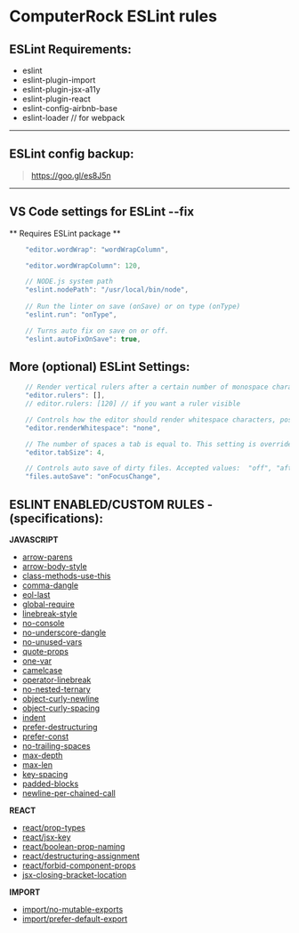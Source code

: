 # ComputerRock ESLint rules

## ESLint Requirements: 
* eslint
* eslint-plugin-import
* eslint-plugin-jsx-a11y
* eslint-plugin-react
* eslint-config-airbnb-base
* eslint-loader    // for webpack

---

## ESLint config backup:
> https://goo.gl/es8J5n

---

## VS Code settings for ESLint --fix
** Requires ESLint package **

```Javascript
    "editor.wordWrap": "wordWrapColumn",

    "editor.wordWrapColumn": 120,

    // NODE.js system path
    "eslint.nodePath": "/usr/local/bin/node",
    
    // Run the linter on save (onSave) or on type (onType)    
    "eslint.run": "onType",

    // Turns auto fix on save on or off.
    "eslint.autoFixOnSave": true,
```

## More (optional) ESLint Settings:
```Javascript
    // Render vertical rulers after a certain number of monospace characters. Use multiple values for multiple rulers. No rulers are drawn if array is empty
    "editor.rulers": [],
    // editor.rulers: [120] // if you want a ruler visible

    // Controls how the editor should render whitespace characters, possibilities are 'none', 'boundary', and 'all'. The 'boundary' option does not render single spaces between words.
    "editor.renderWhitespace": "none",

    // The number of spaces a tab is equal to. This setting is overriden based on the file contents when `editor.detectIndentation` is on.
    "editor.tabSize": 4,

    // Controls auto save of dirty files. Accepted values:  "off", "afterDelay", "onFocusChange" (editor loses focus), "onWindowChange" (window loses focus). If set to "afterDelay", you can configure the delay in "files.autoSaveDelay".
    "files.autoSave": "onFocusChange",
```

## ESLINT ENABLED/CUSTOM RULES - (specifications): 

**JAVASCRIPT**
* [arrow-parens](https://eslint.org/docs/rules/arrow-parens) 
* [arrow-body-style](https://eslint.org/docs/rules/arrow-body-style)
* [class-methods-use-this](https://eslint.org/docs/rules/class-methods-use-this)
* [comma-dangle](https://eslint.org/docs/rules/comma-dangle)
* [eol-last](https://eslint.org/docs/rules/eol-last)
* [global-require](https://eslint.org/docs/rules/global-require)
* [linebreak-style](https://eslint.org/docs/rules/linebreak-style)
* [no-console](https://eslint.org/docs/rules/no-console)
* [no-underscore-dangle](https://eslint.org/docs/rules/no-underscore-dangle)
* [no-unused-vars](https://eslint.org/docs/rules/no-unused-vars)
* [quote-props](https://eslint.org/docs/rules/quote-props)
* [one-var](https://eslint.org/docs/rules/one-var)
* [camelcase](https://eslint.org/docs/rules/camelcase)
* [operator-linebreak](https://eslint.org/docs/rules/operator-linebreak)
* [no-nested-ternary](https://eslint.org/docs/rules/no-nested-ternary)
* [object-curly-newline](https://eslint.org/docs/rules/object-curly-newline)
* [object-curly-spacing](https://eslint.org/docs/rules/object-curly-spacing)
* [indent](https://eslint.org/docs/rules/indent)
* [prefer-destructuring](https://eslint.org/docs/rules/prefer-destructuring)
* [prefer-const](https://eslint.org/docs/rules/prefer-const)
* [no-trailing-spaces](https://eslint.org/docs/rules/no-trailing-spaces)
* [max-depth](https://eslint.org/docs/rules/max-depth)
* [max-len](https://eslint.org/docs/rules/max-len)
* [key-spacing](https://eslint.org/docs/rules/key-spacing)
* [padded-blocks](https://eslint.org/docs/rules/padded-blocks)
* [newline-per-chained-call](https://eslint.org/docs/rules/newline-per-chained-call)

**REACT**
* [react/prop-types](https://github.com/yannickcr/eslint-plugin-react/blob/master/docs/rules/prop-types.md)
* [react/jsx-key](https://github.com/yannickcr/eslint-plugin-react/blob/master/docs/rules/jsx-key.md)
* [react/boolean-prop-naming](https://github.com/yannickcr/eslint-plugin-react/blob/master/docs/rules/boolean-prop-naming.md)
* [react/destructuring-assignment](https://github.com/yannickcr/eslint-plugin-react/blob/master/docs/rules/destructuring-assignment.md)
* [react/forbid-component-props](https://github.com/yannickcr/eslint-plugin-react/blob/master/docs/rules/forbid-component-props.md)
* [jsx-closing-bracket-location](https://github.com/yannickcr/eslint-plugin-react/blob/master/docs/rules/jsx-closing-bracket-location.md)

**IMPORT**
* [import/no-mutable-exports](https://github.com/benmosher/eslint-plugin-import/blob/master/docs/rules/no-mutable-exports.md)
* [import/prefer-default-export](https://github.com/benmosher/eslint-plugin-import/blob/master/docs/rules/prefer-default-export.md)
